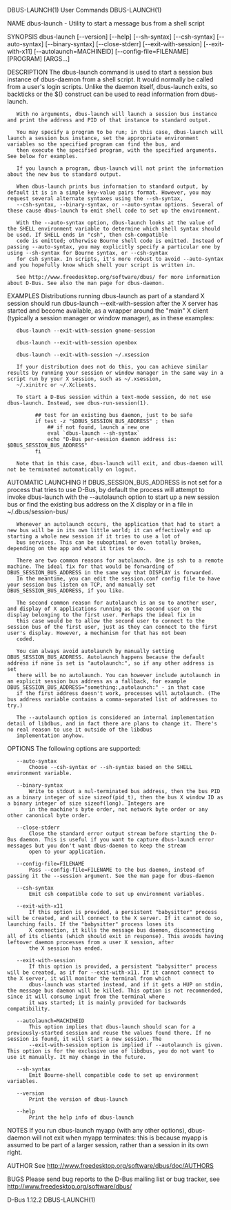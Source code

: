 DBUS-LAUNCH(1)                                                                               User Commands                                                                              DBUS-LAUNCH(1)

NAME
       dbus-launch - Utility to start a message bus from a shell script

SYNOPSIS
       dbus-launch [--version] [--help] [--sh-syntax] [--csh-syntax] [--auto-syntax] [--binary-syntax] [--close-stderr] [--exit-with-session] [--exit-with-x11] [--autolaunch=MACHINEID]
                   [--config-file=FILENAME] [PROGRAM] [ARGS...]

DESCRIPTION
       The dbus-launch command is used to start a session bus instance of dbus-daemon from a shell script. It would normally be called from a user's login scripts. Unlike the daemon itself,
       dbus-launch exits, so backticks or the $() construct can be used to read information from dbus-launch.

       With no arguments, dbus-launch will launch a session bus instance and print the address and PID of that instance to standard output.

       You may specify a program to be run; in this case, dbus-launch will launch a session bus instance, set the appropriate environment variables so the specified program can find the bus, and
       then execute the specified program, with the specified arguments. See below for examples.

       If you launch a program, dbus-launch will not print the information about the new bus to standard output.

       When dbus-launch prints bus information to standard output, by default it is in a simple key-value pairs format. However, you may request several alternate syntaxes using the --sh-syntax,
       --csh-syntax, --binary-syntax, or --auto-syntax options. Several of these cause dbus-launch to emit shell code to set up the environment.

       With the --auto-syntax option, dbus-launch looks at the value of the SHELL environment variable to determine which shell syntax should be used. If SHELL ends in "csh", then csh-compatible
       code is emitted; otherwise Bourne shell code is emitted. Instead of passing --auto-syntax, you may explicitly specify a particular one by using --sh-syntax for Bourne syntax, or --csh-syntax
       for csh syntax. In scripts, it's more robust to avoid --auto-syntax and you hopefully know which shell your script is written in.

       See http://www.freedesktop.org/software/dbus/ for more information about D-Bus. See also the man page for dbus-daemon.

EXAMPLES
       Distributions running dbus-launch as part of a standard X session should run dbus-launch --exit-with-session after the X server has started and become available, as a wrapper around the
       "main" X client (typically a session manager or window manager), as in these examples:

       dbus-launch --exit-with-session gnome-session

       dbus-launch --exit-with-session openbox

       dbus-launch --exit-with-session ~/.xsession

       If your distribution does not do this, you can achieve similar results by running your session or window manager in the same way in a script run by your X session, such as ~/.xsession,
       ~/.xinitrc or ~/.Xclients.

       To start a D-Bus session within a text-mode session, do not use dbus-launch. Instead, see dbus-run-session(1).

             ## test for an existing bus daemon, just to be safe
             if test -z "$DBUS_SESSION_BUS_ADDRESS" ; then
                 ## if not found, launch a new one
                 eval `dbus-launch --sh-syntax`
                 echo "D-Bus per-session daemon address is: $DBUS_SESSION_BUS_ADDRESS"
             fi

       Note that in this case, dbus-launch will exit, and dbus-daemon will not be terminated automatically on logout.

AUTOMATIC LAUNCHING
       If DBUS_SESSION_BUS_ADDRESS is not set for a process that tries to use D-Bus, by default the process will attempt to invoke dbus-launch with the --autolaunch option to start up a new session
       bus or find the existing bus address on the X display or in a file in ~/.dbus/session-bus/

       Whenever an autolaunch occurs, the application that had to start a new bus will be in its own little world; it can effectively end up starting a whole new session if it tries to use a lot of
       bus services. This can be suboptimal or even totally broken, depending on the app and what it tries to do.

       There are two common reasons for autolaunch. One is ssh to a remote machine. The ideal fix for that would be forwarding of DBUS_SESSION_BUS_ADDRESS in the same way that DISPLAY is forwarded.
       In the meantime, you can edit the session.conf config file to have your session bus listen on TCP, and manually set DBUS_SESSION_BUS_ADDRESS, if you like.

       The second common reason for autolaunch is an su to another user, and display of X applications running as the second user on the display belonging to the first user. Perhaps the ideal fix in
       this case would be to allow the second user to connect to the session bus of the first user, just as they can connect to the first user's display. However, a mechanism for that has not been
       coded.

       You can always avoid autolaunch by manually setting DBUS_SESSION_BUS_ADDRESS. Autolaunch happens because the default address if none is set is "autolaunch:", so if any other address is set
       there will be no autolaunch. You can however include autolaunch in an explicit session bus address as a fallback, for example DBUS_SESSION_BUS_ADDRESS="something:,autolaunch:" - in that case
       if the first address doesn't work, processes will autolaunch. (The bus address variable contains a comma-separated list of addresses to try.)

       The --autolaunch option is considered an internal implementation detail of libdbus, and in fact there are plans to change it. There's no real reason to use it outside of the libdbus
       implementation anyhow.

OPTIONS
       The following options are supported:

       --auto-syntax
           Choose --csh-syntax or --sh-syntax based on the SHELL environment variable.

       --binary-syntax
           Write to stdout a nul-terminated bus address, then the bus PID as a binary integer of size sizeof(pid_t), then the bus X window ID as a binary integer of size sizeof(long). Integers are
           in the machine's byte order, not network byte order or any other canonical byte order.

       --close-stderr
           Close the standard error output stream before starting the D-Bus daemon. This is useful if you want to capture dbus-launch error messages but you don't want dbus-daemon to keep the stream
           open to your application.

       --config-file=FILENAME
           Pass --config-file=FILENAME to the bus daemon, instead of passing it the --session argument. See the man page for dbus-daemon

       --csh-syntax
           Emit csh compatible code to set up environment variables.

       --exit-with-x11
           If this option is provided, a persistent "babysitter" process will be created, and will connect to the X server. If it cannot do so, launching fails. If the "babysitter" process loses its
           X connection, it kills the message bus daemon, disconnecting all of its clients (which should exit in response). This avoids having leftover daemon processes from a user X session, after
           the X session has ended.

       --exit-with-session
           If this option is provided, a persistent "babysitter" process will be created, as if for --exit-with-x11. If it cannot connect to the X server, it will monitor the terminal from which
           dbus-launch was started instead, and if it gets a HUP on stdin, the message bus daemon will be killed. This option is not recommended, since it will consume input from the terminal where
           it was started; it is mainly provided for backwards compatibility.

       --autolaunch=MACHINEID
           This option implies that dbus-launch should scan for a previously-started session and reuse the values found there. If no session is found, it will start a new session. The
           --exit-with-session option is implied if --autolaunch is given. This option is for the exclusive use of libdbus, you do not want to use it manually. It may change in the future.

       --sh-syntax
           Emit Bourne-shell compatible code to set up environment variables.

       --version
           Print the version of dbus-launch

       --help
           Print the help info of dbus-launch

NOTES
       If you run dbus-launch myapp (with any other options), dbus-daemon will not exit when myapp terminates: this is because myapp is assumed to be part of a larger session, rather than a session
       in its own right.

AUTHOR
       See http://www.freedesktop.org/software/dbus/doc/AUTHORS

BUGS
       Please send bug reports to the D-Bus mailing list or bug tracker, see http://www.freedesktop.org/software/dbus/

D-Bus 1.12.2                                                                                                                                                                            DBUS-LAUNCH(1)
